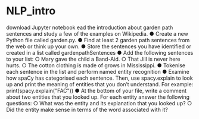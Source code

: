 # NLP_intro
download Jupyter notebook
ead the introduction about garden path sentences and study a few of
the examples on Wikipedia.
● Create a new Python file called garden.py.
● Find at least 2 garden path sentences from the web or think up your own.
● Store the sentences you have identified or created in a list called
gardenpathSentences
● Add the following sentences to your list:
○ Mary gave the child a Band-Aid.
○ That Jill is never here hurts.
○ The cotton clothing is made of grows in Mississippi.
● Tokenise each sentence in the list and perform named entity recognition
● Examine how spaCy has categorised each sentence. Then, use
spacy.explain to look up and print the meaning of entities that you don’t
understand. For example: print(spacy.explain("FAC"))
● At the bottom of your file, write a comment about two entities that you
looked up. For each entity answer the following questions:
○ What was the entity and its explanation that you looked up?
○ Did the entity make sense in terms of the word associated with it?
